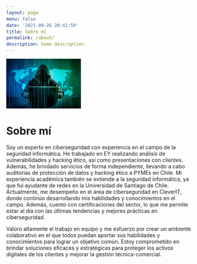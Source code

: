 ```yaml
---
layout: page
menu: false
date: '2021-09-26 20:42:59'
title: Sobre mí
permalink: /about/
description: Some description.
---
```


<img class="img-rounded" src="/assets/img/uploads/profile2.jpg" alt="Felipe Canales Cayuqueo" width="200">

# Sobre mí

Soy un experto en ciberseguridad con experiencia en el campo de la seguridad informática. He trabajado en EY realizando análisis de vulnerabilidades y hacking ético, así como presentaciones con clientes. Además, he brindado servicios de forma independiente, llevando a cabo auditorías de protección de datos y hacking ético a PYMEs en Chile. Mi experiencia académica también se extiende a la seguridad informática, ya que fui ayudante de redes en la Universidad de Santiago de Chile. Actualmente, me desempeño en el área de ciberseguridad en CleverIT, donde continúo desarrollando mis habilidades y conocimientos en el campo. Además, cuento con certificaciones del sector, lo que me permite estar al día con las últimas tendencias y mejores prácticas en ciberseguridad.

Valoro altamente el trabajo en equipo y me esfuerzo por crear un ambiente colaborativo en el que todos puedan aportar sus habilidades y conocimientos para lograr un objetivo común. Estoy comprometido en brindar soluciones eficaces y estratégicas para proteger los activos digitales de los clientes y mejorar la gestión técnica-comercial.

